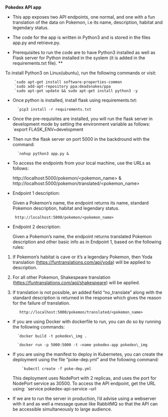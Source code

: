 **Pokedex API app**

- This app exposes two API endpoints, one normal, and one with a fun translation of the data on Pokemon, i.e its name, description, habitat and legendary status.

- The code for the app is written in Python3 and is stored in the files app.py and retrieve.py.

- Prerequisites to run the code are to have Python3 installed as well as Flask server for Python installed in the system (it is added in the requirements.txt file).
**


To install Python3 on Linux(ubuntu), run the following commands or visit:

        `sudo apt-get install software-properties-common
        `sudo add-apt-repository ppa:deadsnakes/ppa
        `sudo apt-get update && sudo apt-get install python3 -y

- Once python is installed, install flask using requirements.txt:
         
        `pip3 install -r requirements.txt

- Once the pre-requisites are installed, you will run the flask server in development mode by setting the environment variable as follows:
        `export FLASK\_ENV=development

- Then run the flask server on port 5000 in the backdround with the command:
           
        `nohup python3 app.py &


- To access the endpoints from your local machine, use the URLs as follows:
             
  http://localhost:5000/pokemon/<pokemon\_name>
  &
  http://localhost:5000/pokemon/translated/<pokemon\_name>
  
- Endpoint 1 description:

  Given a Pokemon’s name, the endpoint returns its name, standard Pokemon description, habitat and legendary status.

       http://localhost:5000/pokemon/<pokemon_name>

- Endpoint 2 description:
 
  Given a Pokemon’s name, the endpoint returns translated Pokemon description and other basic info as in Endpoint 1, based on the following rules:
1. If Pokemon’s habitat is cave or it’s a legendary Pokemon, then Yoda translation (https://funtranslations.com/api/yoda) will be applied to description.
1. For all other Pokemon, Shakespeare translation (https://funtranslations.com/api/shakespeare) will be applied.
1. If translation is not possible, an added field “no\_translate” along with the standard description is returned in the response which gives the reason for the failure of translation.



          http://localhost:5000/pokemon/translated/<pokemon_name>
         
- If you are using Docker with dockerfile to run, you can do so by running the following commands:

        `docker build -t pokedex\_img .

        `docker run -p 5000:5000 -t –name pokedex-app pokedex\_img

- If you are using the manifest to deploy in Kubernetes, you can create the deployment using the file “poke-dep.yml” and the following command:

          `kubectl create -f poke-dep.yml

  This deployment uses NodePort with 2 replicas, and uses the port for NodePort service as 30500. 
  To access the API endpoint, get the URL using:
           `service pokedex-api-service –url




- If we are to run the server in production, I’d advise using a webserver with it and as well a message queue like RabbitMQ so that the API can be accessible simultaneously to large audience. 



